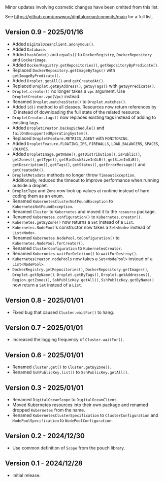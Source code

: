 Minor updates involving cosmetic changes have been omitted from this list.

See https://github.com/cowwoc/digitalocean/commits/main for a full list.

## Version 0.9 - 2025/01/16

* Added `DigitalOceanClient.anonymous()`.
* Added `Database`.
* Added `hashCode()` and `equals()` to `DockerRegistry`, `DockerRepository` and `DockerImage`.
* Added `DockerRegistry.getRepositories()`, `getRepositoryByPredicate()`.
* Replaced `DockerRepository.getImageByTags()` with `getImageByPredicate()`.
* Added `Droplet.getAll()` and `getCreatedAt()`.
* Replaced `Droplet.getByAddress()`, `getByTags()` with `getByPredicate()`.
* `Droplet.creator()` no longer takes a `vpc` argument. Use `DropletCreator.vpc(Vpc)` instead.
* Renamed `Droplet.matchesState()` to `Droplet.matches()`.
* Added `id()` method to all classes. Resources now return references by ID instead of downloading the full
  state of the related resource.
* `DropletCreator.tags()` now replaces existing tags instead of adding to existing tags.
* Added `DropletCreator.backupSchedule()` and `failOnUnsupportedOperatingSystem()`.
* Replaced `DropletFeature.METRICS_AGENT` with `MONITORING`.
* Added `DropletFeature.FLOATING_IPS`, `FIREWALLS`, `LOAD_BALANCERS`, `SPACES`, `VOLUMES`.
* Added `DropletImage.getName()`, `getDistribution()`, `isPublic()`, `getZones()`, `getType()`,
  `getMinDiskSizeInGiB()`, `getSizeInGiB()`, `getDescription()`, `getTags()`, `getStatus()`,
  `getErrorMessage()` and `getCreatedAt()`.
* `DropletMetadata` methods no longer throw `TimeoutException`. Additionally, reduced the timeout to improve
  performance when running outside a droplet.
* `DropletType` and `Zone` now look up values at runtime instead of hard-coding them as an enum.
* Renamed `KubernetesClusterNotFoundException` to `KubernetesNotFoundException`.
* Renamed `Cluster` to `Kubernetes` and moved it to the `resource` package.
* Renamed `Kubernetes.configuration()` to `Kubernetes.creator()`.
* `Kubernetes.getByZone()` now returns a `Set` instead of a `List`.
* `Kubernetes.NodePool`'s constructor now takes a `Set<Node>` instead of `List<Node>`.
* Renamed `Kubernetes.NodePool.toConfiguration()` to `Kubernetes.NodePool.forCreator()`.
* Renamed `ClusterConfiguration` to `KubernetesCreator`.
* Renamed `Kubernetes.waitForDeletion()` to `waitForDestroy()`.
* `KubernetesCreator.nodePools` now takes a `Set<NodePool>` instead of a `List<NodePool>`.
* `DockerRegistry.getRepositories()`, `DockerRepository.getImages()`, `Droplet.getByName()`,
  `Droplet.getByTags()`, `Droplet.getAddresses()`, `Region.getZones()`, `SshPublicKey.getAll()`,
  `SshPublicKey.getByName()` now return a `Set` instead of a `List`.

## Version 0.8 - 2025/01/01

* Fixed bug that caused `Cluster.waitFor()` to hang.

## Version 0.7 - 2025/01/01

* Increased the logging frequency of `Cluster.waitFor()`.

## Version 0.6 - 2025/01/01

* Renamed `Cluster.get()` to `Cluster.getByZone()`.
* Renamed `SshPublicKey.list()` to `SshPublicKey.getAll()`.

## Version 0.3 - 2025/01/01

* Renamed `DigitalOceanScope` to `DigitalOceanClient`.
* Moved Kubernetes resources into their own package and renamed dropped `Kubernetes` from the name.
* Renamed `KubernetesClusterSpecification` to `ClusterConfiguration` and `NodePoolSpecification` to
  `NodePoolConfiguration`.

## Version 0.2 - 2024/12/30

* Use common definition of `Scope` from the pouch library.

## Version 0.1 - 2024/12/28

* Initial release.